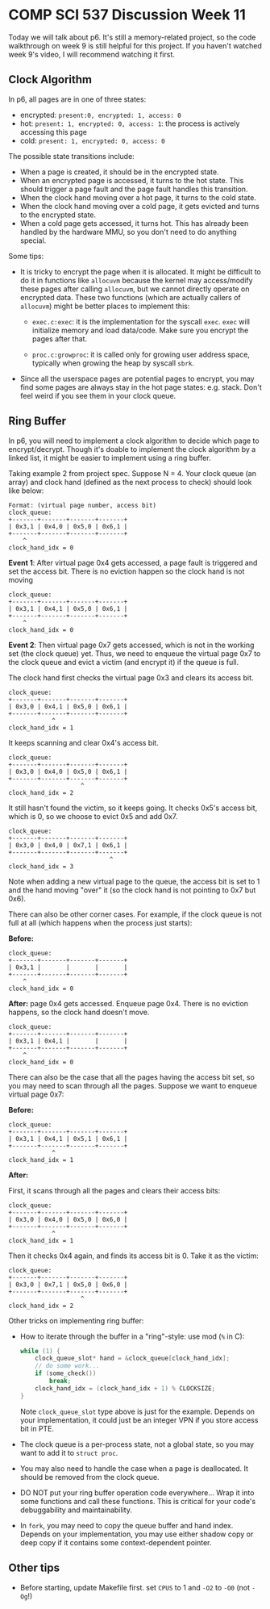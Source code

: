 # COMP SCI 537 Discussion Week 11

Today we will talk about p6. It's still a memory-related project, so the code walkthrough on week 9 is still helpful for this project. If you haven't watched week 9's video, I will recommend watching it first.

## Clock Algorithm

In p6, all pages are in one of three states:

- encrypted: `present:0, encrypted: 1, access: 0 `
- hot: `present: 1, encrypted: 0, access: 1`: the process is actively accessing this page
- cold: `present: 1, encrypted: 0, access: 0`

The possible state transitions include:

- When a page is created, it should be in the encrypted state.
- When an encrypted page is accessed, it turns to the hot state. This should trigger a page fault and the page fault handles this transition.
- When the clock hand moving over a hot page, it turns to the cold state.
- When the clock hand moving over a cold page, it gets evicted and turns to the encrypted state.
- When a cold page gets accessed, it turns hot. This has already been handled by the hardware MMU, so you don't need to do anything special.

Some tips:

- It is tricky to encrypt the page when it is allocated. It might be difficult to do it in functions like `allocuvm` because the kernel may access/modify these pages after calling `allocuvm`, but we cannot directly operate on encrypted data. These two functions (which are actually callers of `allocuvm`) might be better places to implement this:

    - `exec.c:exec`: it is the implementation for the syscall `exec`. `exec` will initialize memory and load data/code. Make sure you encrypt the pages after that.

    - `proc.c:growproc`: it is called only for growing user address space, typically when growing the heap by syscall `sbrk`.

- Since all the userspace pages are potential pages to encrypt, you may find some pages are always stay in the hot page states: e.g. stack. Don't feel weird if you see them in your clock queue.

## Ring Buffer

In p6, you will need to implement a clock algorithm to decide which page to encrypt/decrypt. Though it's doable to implement the clock algorithm by a linked list, it might be easier to implement using a ring buffer.

Taking example 2 from project spec. Suppose N = 4. Your clock queue (an array) and clock hand (defined as the next process to check) should look like below:

```
Format: (virtual page number, access bit)
clock_queue:
+-------+-------+-------+-------+
| 0x3,1 | 0x4,0 | 0x5,0 | 0x6,1 |
+-------+-------+-------+-------+
    ^
clock_hand_idx = 0
```

**Event 1**: After virtual page 0x4 gets accessed, a page fault is triggered and set the access bit. There is no eviction happen so the clock hand is not moving

```
clock_queue:
+-------+-------+-------+-------+
| 0x3,1 | 0x4,1 | 0x5,0 | 0x6,1 |
+-------+-------+-------+-------+
    ^
clock_hand_idx = 0
```

**Event 2**: Then virtual page 0x7 gets accessed, which is not in the working set (the clock queue) yet. Thus, we need to enqueue the virtual page 0x7 to the clock queue and evict a victim (and encrypt it) if the queue is full.

The clock hand first checks the virtual page 0x3 and clears its access bit.

```
clock_queue:
+-------+-------+-------+-------+
| 0x3,0 | 0x4,1 | 0x5,0 | 0x6,1 |
+-------+-------+-------+-------+
            ^
clock_hand_idx = 1
```

It keeps scanning and clear 0x4's access bit.

```
clock_queue:
+-------+-------+-------+-------+
| 0x3,0 | 0x4,0 | 0x5,0 | 0x6,1 |
+-------+-------+-------+-------+
                    ^
clock_hand_idx = 2
```

It still hasn't found the victim, so it keeps going. It checks 0x5's access bit, which is 0, so we choose to evict 0x5 and add 0x7.

```
clock_queue:
+-------+-------+-------+-------+
| 0x3,0 | 0x4,0 | 0x7,1 | 0x6,1 |
+-------+-------+-------+-------+
                            ^
clock_hand_idx = 3
```

Note when adding a new virtual page to the queue, the access bit is set to 1 and the hand moving "over" it (so the clock hand is not pointing to 0x7 but 0x6).

There can also be other corner cases. For example, if the clock queue is not full at all (which happens when the process just starts):

**Before:**

```
clock_queue:
+-------+-------+-------+-------+
| 0x3,1 |       |       |       |
+-------+-------+-------+-------+
    ^
clock_hand_idx = 0
```

 **After:** page 0x4 gets accessed. Enqueue page 0x4. There is no eviction happens, so the clock hand doesn't move.

```
clock_queue:
+-------+-------+-------+-------+
| 0x3,1 | 0x4,1 |       |       |
+-------+-------+-------+-------+
    ^
clock_hand_idx = 0
```

There can also be the case that all the pages having the access bit set, so you may need to scan through all the pages. Suppose we want to enqueue virtual page 0x7:

**Before:**

```
clock_queue:
+-------+-------+-------+-------+
| 0x3,1 | 0x4,1 | 0x5,1 | 0x6,1 |
+-------+-------+-------+-------+
            ^
clock_hand_idx = 1
```

**After:**

First, it scans through all the pages and clears their access bits:

```
clock_queue:
+-------+-------+-------+-------+
| 0x3,0 | 0x4,0 | 0x5,0 | 0x6,0 |
+-------+-------+-------+-------+
            ^
clock_hand_idx = 1
```

Then it checks 0x4 again, and finds its access bit is 0. Take it as the victim:

```
clock_queue:
+-------+-------+-------+-------+
| 0x3,0 | 0x7,1 | 0x5,0 | 0x6,0 |
+-------+-------+-------+-------+
                    ^
clock_hand_idx = 2
```

Other tricks on implementing ring buffer:

- How to iterate through the buffer in a "ring"-style: use mod (`%` in C):

    ```C
    while (1) {
        clock_queue_slot* hand = &clock_queue[clock_hand_idx];
        // do some work...
        if (some_check())
            break;
        clock_hand_idx = (clock_hand_idx + 1) % CLOCKSIZE;
    }
    ```
    Note `clock_queue_slot` type above is just for the example. Depends on your implementation, it could just be an integer VPN if you store access bit in PTE.
    
- The clock queue is a per-process state, not a global state, so you may want to add it to `struct proc`.

- You may also need to handle the case when a page is deallocated. It should be removed from the clock queue. 

- DO NOT put your ring buffer operation code everywhere... Wrap it into some functions and call these functions. This is critical for your code's debuggability and maintainability.

- In `fork`, you may need to copy the queue buffer and hand index. Depends on your implementation, you may use either shadow copy or deep copy if it contains some context-dependent pointer.

## Other tips

- Before starting, update Makefile first. set `CPUS` to 1 and `-O2` to `-O0` (not `-Og`!)
